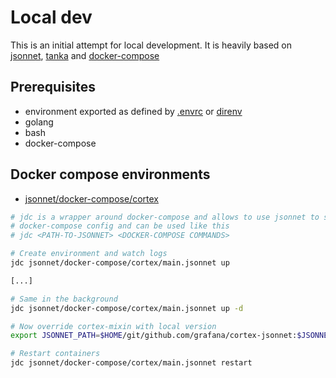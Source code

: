 # Local dev

This is an initial attempt for local development. It is heavily based on
[jsonnet], [tanka] and [docker-compose]

## Prerequisites

- environment exported as defined by [.envrc](./.envrc) or [direnv]
- golang
- bash
- docker-compose

## Docker compose environments

* [jsonnet/docker-compose/cortex](./jsonnet/docker-compose/cortex/main.jsonnet)

```bash
# jdc is a wrapper around docker-compose and allows to use jsonnet to specify
# docker-compose config and can be used like this
# jdc <PATH-TO-JSONNET> <DOCKER-COMPOSE COMMANDS>

# Create environment and watch logs
jdc jsonnet/docker-compose/cortex/main.jsonnet up

[...]

# Same in the background
jdc jsonnet/docker-compose/cortex/main.jsonnet up -d

# Now override cortex-mixin with local version
export JSONNET_PATH=$HOME/git/github.com/grafana/cortex-jsonnet:$JSONNET_PATH

# Restart containers
jdc jsonnet/docker-compose/cortex/main.jsonnet restart
```

[tanka]:https://tanka.dev
[jsonnet]:https://jsonnet.org/
[docker-compose]:https://docs.docker.com/compose/
[direnv]:https://direnv.net/
